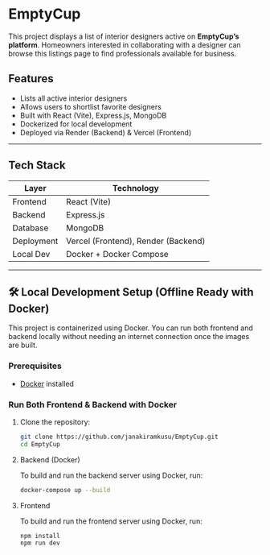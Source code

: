 # EmptyCup

This project displays a list of interior designers active on **EmptyCup’s platform**. Homeowners interested in collaborating with a designer can browse this listings page to find professionals available for business.

## Features

- Lists all active interior designers
- Allows users to shortlist favorite designers
- Built with React (Vite), Express.js, MongoDB
- Dockerized for local development
- Deployed via Render (Backend) & Vercel (Frontend)

---

## Tech Stack

| Layer        | Technology           |
|--------------|----------------------|
| Frontend     | React (Vite)         |
| Backend      | Express.js           |
| Database     | MongoDB              |
| Deployment   | Vercel (Frontend), Render (Backend) |
| Local Dev    | Docker + Docker Compose |

---

## 🛠 Local Development Setup (Offline Ready with Docker)

This project is containerized using Docker. You can run both frontend and backend locally without needing an internet connection once the images are built.

### Prerequisites
- [Docker](https://docs.docker.com/get-docker/) installed

### Run Both Frontend & Backend with Docker

1. Clone the repository:
   ```bash
   git clone https://github.com/janakiramkusu/EmptyCup.git
   cd EmptyCup
   
2. Backend (Docker)

   To build and run the backend server using Docker, run:

   ```bash
   docker-compose up --build

3. Frontend

   To build and run the frontend server using Docker, run:

   ```bash
   npm install
   npm run dev
